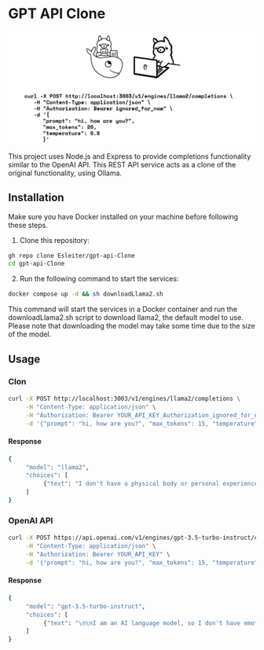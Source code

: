 # GPT API Clone

![Docker Ollama OpenAI](https://raw.githubusercontent.com/Esleiter/gpt-api-Clone/main/img/docker-ollama-openai.png)

This project uses Node.js and Express to provide completions functionality similar to the OpenAI API. This REST API service acts as a clone of the original functionality, using Ollama.

## Installation

Make sure you have Docker installed on your machine before following these steps.

1. Clone this repository:

```bash
gh repo clone Esleiter/gpt-api-Clone
cd gpt-api-Clone
```

2. Run the following command to start the services:

```bash
docker compose up -d && sh downloadLlama2.sh
```

This command will start the services in a Docker container and run the downloadLlama2.sh script to download llama2, the default model to use. Please note that downloading the model may take some time due to the size of the model.

## Usage

### Clon

```bash
curl -X POST http://localhost:3003/v1/engines/llama2/completions \
     -H "Content-Type: application/json" \
     -H "Authorization: Bearer YOUR_API_KEY_Authorization_ignored_for_now" \
     -d '{"prompt": "hi, how are you?", "max_tokens": 15, "temperature": 0.8}'
```

#### Response

```bash
{
     "model": "llama2",
     "choices": [
          {"text": "I don't have a physical body or personal experiences, so I cannot feel"}
     ]
}
```

### OpenAI API

```bash
curl -X POST https://api.openai.com/v1/engines/gpt-3.5-turbo-instruct/completions \
     -H "Content-Type: application/json" \
     -H "Authorization: Bearer YOUR_API_KEY" \
     -d '{"prompt": "hi, how are you?", "max_tokens": 15, "temperature": 0.8}'
```

#### Response

```bash
{
     "model": "gpt-3.5-turbo-instruct",
     "choices": [
          {"text": "\n\nI am an AI language model, so I don't have emotions or"}
     ]
}
```
